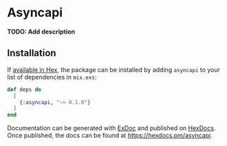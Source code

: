 # Asyncapi

**TODO: Add description**

## Installation

If [available in Hex](https://hex.pm/docs/publish), the package can be installed
by adding `asyncapi` to your list of dependencies in `mix.exs`:

```elixir
def deps do
  [
    {:asyncapi, "~> 0.1.0"}
  ]
end
```

Documentation can be generated with [ExDoc](https://github.com/elixir-lang/ex_doc)
and published on [HexDocs](https://hexdocs.pm). Once published, the docs can
be found at <https://hexdocs.pm/asyncapi>.

